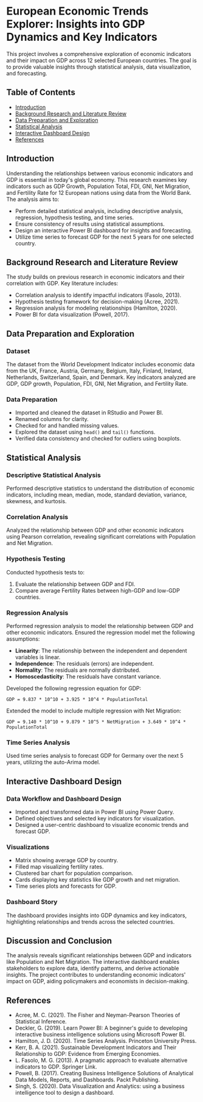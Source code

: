 # European Economic Trends Explorer: Insights into GDP Dynamics and Key Indicators

This project involves a comprehensive exploration of economic indicators and their impact on GDP across 12 selected European countries. The goal is to provide valuable insights through statistical analysis, data visualization, and forecasting.

## Table of Contents
- [Introduction](#introduction)
- [Background Research and Literature Review](#background-research-and-literature-review)
- [Data Preparation and Exploration](#data-preparation-and-exploration)
- [Statistical Analysis](#statistical-analysis)
- [Interactive Dashboard Design](#interactive-dashboard-design)
- [References](#references)

## Introduction

Understanding the relationships between various economic indicators and GDP is essential in today's global economy. This research examines key indicators such as GDP Growth, Population Total, FDI, GNI, Net Migration, and Fertility Rate for 12 European nations using data from the World Bank. The analysis aims to:
- Perform detailed statistical analysis, including descriptive analysis, regression, hypothesis testing, and time series.
- Ensure consistency of results using statistical assumptions.
- Design an interactive Power BI dashboard for insights and forecasting.
- Utilize time series to forecast GDP for the next 5 years for one selected country.

## Background Research and Literature Review

The study builds on previous research in economic indicators and their correlation with GDP. Key literature includes:
- Correlation analysis to identify impactful indicators (Fasolo, 2013).
- Hypothesis testing framework for decision-making (Acree, 2021).
- Regression analysis for modeling relationships (Hamilton, 2020).
- Power BI for data visualization (Powell, 2017).

## Data Preparation and Exploration

### Dataset

The dataset from the World Development Indicator includes economic data from the UK, France, Austria, Germany, Belgium, Italy, Finland, Ireland, Netherlands, Switzerland, Spain, and Denmark. Key indicators analyzed are GDP, GDP growth, Population, FDI, GNI, Net Migration, and Fertility Rate.

### Data Preparation

- Imported and cleaned the dataset in RStudio and Power BI.
- Renamed columns for clarity.
- Checked for and handled missing values.
- Explored the dataset using `head()` and `tail()` functions.
- Verified data consistency and checked for outliers using boxplots.

## Statistical Analysis

### Descriptive Statistical Analysis

Performed descriptive statistics to understand the distribution of economic indicators, including mean, median, mode, standard deviation, variance, skewness, and kurtosis.

### Correlation Analysis

Analyzed the relationship between GDP and other economic indicators using Pearson correlation, revealing significant correlations with Population and Net Migration.

### Hypothesis Testing

Conducted hypothesis tests to:
1. Evaluate the relationship between GDP and FDI.
2. Compare average Fertility Rates between high-GDP and low-GDP countries.

### Regression Analysis

Performed regression analysis to model the relationship between GDP and other economic indicators. Ensured the regression model met the following assumptions:
- **Linearity**: The relationship between the independent and dependent variables is linear.
- **Independence**: The residuals (errors) are independent.
- **Normality**: The residuals are normally distributed.
- **Homoscedasticity**: The residuals have constant variance.

Developed the following regression equation for GDP:

```GDP = 9.837 * 10^10 + 3.925 * 10^4 * PopulationTotal```

Extended the model to include multiple regression with Net Migration:

```GDP = 9.140 * 10^10 + 9.879 * 10^5 * NetMigration + 3.649 * 10^4 * PopulationTotal```


### Time Series Analysis

Used time series analysis to forecast GDP for Germany over the next 5 years, utilizing the auto-Arima model.

## Interactive Dashboard Design

### Data Workflow and Dashboard Design

- Imported and transformed data in Power BI using Power Query.
- Defined objectives and selected key indicators for visualization.
- Designed a user-centric dashboard to visualize economic trends and forecast GDP.

### Visualizations

- Matrix showing average GDP by country.
- Filled map visualizing fertility rates.
- Clustered bar chart for population comparison.
- Cards displaying key statistics like GDP growth and net migration.
- Time series plots and forecasts for GDP.

### Dashboard Story

The dashboard provides insights into GDP dynamics and key indicators, highlighting relationships and trends across the selected countries.

## Discussion and Conclusion

The analysis reveals significant relationships between GDP and indicators like Population and Net Migration. The interactive dashboard enables stakeholders to explore data, identify patterns, and derive actionable insights. The project contributes to understanding economic indicators' impact on GDP, aiding policymakers and economists in decision-making.

## References
- Acree, M. C. (2021). The Fisher and Neyman-Pearson Theories of Statistical Inference.
- Deckler, G. (2019). Learn Power BI: A beginner's guide to developing interactive business intelligence solutions using Microsoft Power BI.
- Hamilton, J. D. (2020). Time Series Analysis. Princeton University Press.
- Kerr, B. A. (2021). Sustainable Development Indicators and Their Relationship to GDP: Evidence from Emerging Economies.
- L. Fasolo, M. G. (2013). A pragmatic approach to evaluate alternative indicators to GDP. Springer Link.
- Powell, B. (2017). Creating Business Intelligence Solutions of Analytical Data Models, Reports, and Dashboards. Packt Publishing.
- Singh, S. (2020). Data Visualization and Analytics: using a business intelligence tool to design a dashboard.
